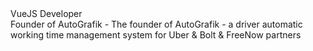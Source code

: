 <div style="font-size: 1,2em">VueJS Developer</div>
<div>Founder of AutoGrafik - The founder of AutoGrafik - a driver automatic working time management system for Uber & Bolt & FreeNow partners</div>
